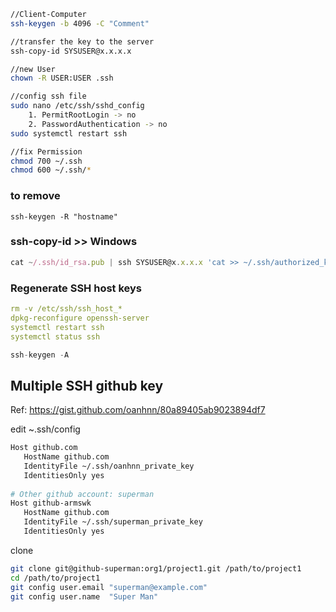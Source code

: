 ```bash
//Client-Computer
ssh-keygen -b 4096 -C "Comment"

//transfer the key to the server
ssh-copy-id SYSUSER@x.x.x.x

//new User
chown -R USER:USER .ssh

//config ssh file
sudo nano /etc/ssh/sshd_config
	1. PermitRootLogin -> no
	2. PasswordAuthentication -> no
sudo systemctl restart ssh

//fix Permission
chmod 700 ~/.ssh
chmod 600 ~/.ssh/*
```

### to remove

`ssh-keygen -R "hostname"`

### ssh-copy-id >> Windows

```jsx
cat ~/.ssh/id_rsa.pub | ssh SYSUSER@x.x.x.x 'cat >> ~/.ssh/authorized_keys'
```

### Regenerate SSH host keys

```yaml
rm -v /etc/ssh/ssh_host_*
dpkg-reconfigure openssh-server
systemctl restart ssh
systemctl status ssh
```

```jsx
ssh-keygen -A
```

## Multiple SSH github key

Ref: https://gist.github.com/oanhnn/80a89405ab9023894df7

edit ~.ssh/config

```bash
Host github.com
   HostName github.com
   IdentityFile ~/.ssh/oanhnn_private_key
   IdentitiesOnly yes
   
# Other github account: superman
Host github-armswk
   HostName github.com
   IdentityFile ~/.ssh/superman_private_key
   IdentitiesOnly yes
```

clone

```bash
git clone git@github-superman:org1/project1.git /path/to/project1
cd /path/to/project1
git config user.email "superman@example.com"
git config user.name  "Super Man"
```